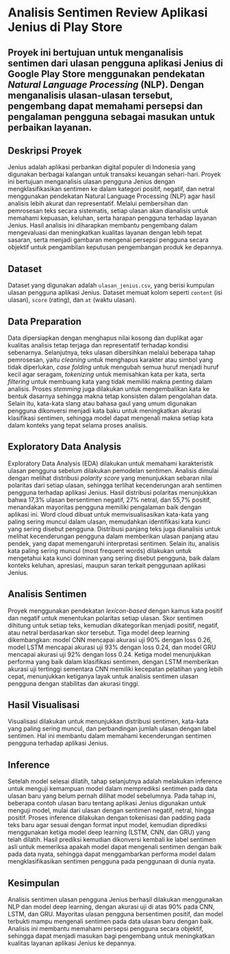# Analisis Sentimen Review Aplikasi Jenius di Play Store

Proyek ini bertujuan untuk menganalisis sentimen dari ulasan pengguna aplikasi **Jenius** di Google Play Store menggunakan pendekatan *Natural Language Processing* (NLP). Dengan menganalisis ulasan-ulasan tersebut, pengembang dapat memahami persepsi dan pengalaman pengguna sebagai masukan untuk perbaikan layanan.
---

## Deskripsi Proyek

Jenius adalah aplikasi perbankan digital populer di Indonesia yang digunakan berbagai kalangan untuk transaksi keuangan sehari-hari. Proyek ini bertujuan menganalisis ulasan pengguna Jenius dengan mengklasifikasikan sentimen ke dalam kategori positif, negatif, dan netral menggunakan pendekatan Natural Language Processing (NLP) agar hasil analisis lebih akurat dan representatif. Melalui pembersihan dan pemrosesan teks secara sistematis, setiap ulasan akan dianalisis untuk memahami kepuasan, keluhan, serta harapan pengguna terhadap layanan Jenius. Hasil analisis ini diharapkan membantu pengembang dalam mengevaluasi dan meningkatkan kualitas layanan dengan lebih tepat sasaran, serta menjadi gambaran mengenai persepsi pengguna secara objektif untuk pengambilan keputusan pengembangan produk ke depannya.

## Dataset

Dataset yang digunakan adalah `ulasan_jenius.csv`, yang berisi kumpulan ulasan pengguna aplikasi Jenius. Dataset memuat kolom seperti `content` (isi ulasan), `score` (rating), dan `at` (waktu ulasan).

## Data Preparation

Data dipersiapkan dengan menghapus nilai kosong dan duplikat agar kualitas analisis tetap terjaga dan representatif terhadap kondisi sebenarnya. Selanjutnya, teks ulasan dibersihkan melalui beberapa tahap pemrosesan, yaitu *cleaning* untuk menghapus karakter atau simbol yang tidak diperlukan, *case folding* untuk mengubah semua huruf menjadi huruf kecil agar seragam, *tokenizing* untuk memisahkan kata per kata, serta *filtering* untuk membuang kata yang tidak memiliki makna penting dalam analisis. Proses *stemming* juga dilakukan untuk mengembalikan kata ke bentuk dasarnya sehingga makna tetap konsisten dalam pengolahan data. Selain itu, kata-kata slang atau bahasa gaul yang umum digunakan pengguna dikonversi menjadi kata baku untuk meningkatkan akurasi klasifikasi sentimen, sehingga model dapat mengenali makna setiap kata dalam konteks yang tepat selama proses analisis.

## Exploratory Data Analysis

Exploratory Data Analysis (EDA) dilakukan untuk memahami karakteristik ulasan pengguna sebelum dilakukan pemodelan sentimen. Analisis dimulai dengan melihat distribusi *polarity score* yang menunjukkan sebaran nilai polaritas dari setiap ulasan, sehingga terlihat kecenderungan arah sentimen pengguna terhadap aplikasi Jenius. Hasil distribusi polaritas menunjukkan bahwa 17,3% ulasan bersentimen negatif, 27% netral, dan 55,7% positif, menandakan mayoritas pengguna memiliki pengalaman baik dengan aplikasi ini. Word cloud dibuat untuk memvisualisasikan kata-kata yang paling sering muncul dalam ulasan, memudahkan identifikasi kata kunci yang sering disebut pengguna. Distribusi panjang teks juga dianalisis untuk melihat kecenderungan pengguna dalam memberikan ulasan panjang atau pendek, yang dapat memengaruhi interpretasi sentimen. Selain itu, analisis kata paling sering muncul (most frequent words) dilakukan untuk mengetahui kata kunci dominan yang sering disebut pengguna, baik dalam konteks keluhan, apresiasi, maupun saran terkait penggunaan aplikasi Jenius.


## Analisis Sentimen

Proyek menggunakan pendekatan *lexicon-based* dengan kamus kata positif dan negatif untuk menentukan polaritas setiap ulasan. Skor sentimen dihitung untuk setiap teks, kemudian dikategorikan menjadi positif, negatif, atau netral berdasarkan skor tersebut. Tiga model deep learning dikembangkan: model CNN mencapai akurasi uji 90% dengan loss 0.26, model LSTM mencapai akurasi uji 93% dengan loss 0.24, dan model GRU mencapai akurasi uji 92% dengan loss 0.24. Ketiga model menunjukkan performa yang baik dalam klasifikasi sentimen, dengan LSTM memberikan akurasi uji tertinggi sementara CNN memiliki kecepatan pelatihan yang lebih cepat, menunjukkan ketiganya layak untuk analisis sentimen ulasan pengguna dengan stabilitas dan akurasi tinggi.

## Hasil Visualisasi

Visualisasi dilakukan untuk menunjukkan distribusi sentimen, kata-kata yang paling sering muncul, dan perbandingan jumlah ulasan dengan label sentimen. Hal ini membantu dalam memahami kecenderungan sentimen pengguna terhadap aplikasi Jenius.

## Inference

Setelah model selesai dilatih, tahap selanjutnya adalah melakukan inference untuk menguji kemampuan model dalam memprediksi sentimen pada data ulasan baru yang belum pernah dilihat model sebelumnya. Pada tahap ini, beberapa contoh ulasan baru tentang aplikasi Jenius digunakan untuk menguji model, mulai dari ulasan dengan sentimen negatif, netral, hingga positif. Proses inference dilakukan dengan tokenisasi dan padding pada teks baru agar sesuai dengan format input model, kemudian diprediksi menggunakan ketiga model deep learning (LSTM, CNN, dan GRU) yang telah dilatih. Hasil prediksi kemudian dikonversi kembali ke label sentimen asli untuk memeriksa apakah model dapat mengenali sentimen dengan baik pada data nyata, sehingga dapat menggambarkan performa model dalam mengklasifikasikan sentimen pengguna pada penggunaan di dunia nyata.

## Kesimpulan

Analisis sentimen ulasan pengguna Jenius berhasil dilakukan menggunakan NLP dan model deep learning, dengan akurasi uji di atas 90% pada CNN, LSTM, dan GRU. Mayoritas ulasan pengguna bersentimen positif, dan model terbukti mampu mengenali sentimen pada data ulasan baru dengan baik. Analisis ini membantu memahami persepsi pengguna secara objektif, sehingga dapat menjadi masukan bagi pengembang untuk meningkatkan kualitas layanan aplikasi Jenius ke depannya.

